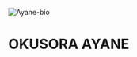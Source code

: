 ![Ayane-bio](https://github.com/unx21/Blue-Archive/assets/84166927/80207286-b210-49e7-9078-77f0ae457a40)

# OKUSORA AYANE
